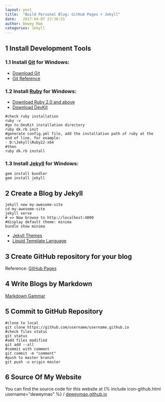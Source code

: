 ```yaml
---
layout: post
title:  "Build Personal Blog: GitHub Pages + Jekyll"
date:   2017-04-07 23:36:51
author: Dewey Mao
categories: Jekyll
---
```


## 1 Install Development Tools
  
### 1.1 Install <a href="https://git-scm.com/about" target="_blank">Git</a> for Windows: 
- <a href="https://git-scm.com/downloads" target="_blank">Download Git</a>
- <a href="https://git-scm.com/docs" target="_blank">Git Reference</a>
  
### 1.2 Install <a href="http://www.ruby-lang.org/zh_cn/" target="_blank">Ruby</a> for Windows:
- <a href="http://rubyinstaller.org/downloads/" target="_blank">Download Ruby 2.0 and above</a>
- <a href="http://rubyinstaller.org/downloads/" target="_blank">Download DevKit</a>

```
#check ruby installation
ruby -v 
#go to DevKit installation directory
ruby dk.rb init
#generate config.yml file, add the installation path of ruby at the end of line, for example: 
- D:\Jekyll\Ruby22-x64
#then
ruby dk.rb install 
```
  
### 1.3 Install <a href="http://jekyll.com.cn/" target="_blank">Jekyll</a> for Windows:

```
gem install bundler
gem install jekyll
```

## 2 Create a Blog by Jekyll

```
jekyll new my-awesome-site 
cd my-awesome-site 
jekyll serve 
# => Now browse to http://localhost:4000 
#display default theme: minima
bundle show minima
```

- <a href="http://jekyllthemes.org/" target="_blank">Jekyll Themes</a>
- <a href="https://liquid.bootcss.com/" target="_blank">Liquid Template Language</a>

## 3 Create GitHub repository for your blog
Reference: <a href="https://pages.github.com/" target="_blank">GitHub Pages</a>

## 4 Write Blogs by Markdown
<a href="http://www.appinn.com/markdown/" target="_blank">Markdown Gammar</a>

## 5 Commit to GitHub Repository

```
#clone to local
git clone https://github.com/username/username.github.io
#check files status
git status
#add files modified
git add --all
#commit with comment
git commit -m "comment"
#push to master branch
git push -u origin master
```
## 6 Source Of My Website
You can find the source code for this website at
{% include icon-github.html username="deweymao" %} /
[deweymao.github.io](https://github.com/deweymao/deweymao.github.io)


